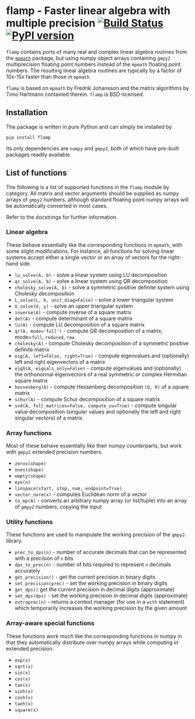 
# flamp - Faster linear algebra with multiple precision [![Build Status](https://github.com/c-f-h/flamp/actions/workflows/python-package.yml/badge.svg)](https://github.com/c-f-h/flamp/actions/workflows/python-package.yml) [![PyPI version](https://badge.fury.io/py/flamp.svg)](https://badge.fury.io/py/flamp)

`flamp` contains ports of many real and complex linear algebra routines from
the [`mpmath`](https://mpmath.org/) package, but using numpy object arrays
containing `gmpy2` multiprecision floating point numbers instead of the
`mpmath` floating point numbers. The resulting linear algebra routines are
typically by a factor of 10x-15x faster than those in `mpmath`.

`flamp` is based on `mpmath` by Fredrik Johansson and the matrix algorithms
by Timo Hartmann contained therein. `flamp` is BSD-licensed.

## Installation

The package is written in pure Python and can simply be installed by

    pip install flamp

Its only dependencies are `numpy` and `gmpy2`, both of which have pre-built
packages readily available.

## List of functions

The following is a list of supported functions in the `flamp` module by category. All matrix and
vector arguments should be supplied as numpy arrays of `gmpy2` numbers,
although standard floating point numpy arrays will be automatically converted
in most cases.

Refer to the docstrings for further information.

### Linear algebra

These behave essentially like the corresponding functions in `mpmath`, with
some slight modifications. For instance, all functions for solving linear
systems accept either a single vector or an array of vectors for the right-hand
side.

- `lu_solve(A, b)` - solve a linear system using LU decomposition
- `qr_solve(A, b)` - solve a linear system using QR decomposition
- `cholesky_solve(A, b)` - solve a symmetric positive definite system using Cholesky decomposition
- `L_solve(L, b, unit_diag=False)` - solve a lower triangular system
- `U_solve(U, y)` - solve an upper triangular system
- `inverse(A)` - compute inverse of a square matrix
- `det(A)` - compute determinant of a square matrix
- `lu(A)` - compute LU decomposition of a square matrix
- `qr(A, mode='full')` - compute QR decomposition of a matrix; mode=`full`, `reduced`, `raw`
- `cholesky(A)` - compute Cholesky decomposition of a symmetric positive definite matrix
- `eig(A, left=False, right=True)` - compute eigenvalues and (optionally) left and right eigenvectors of a matrix
- `eigh(A, eigvals_only=False)` - compute eigenvalues and (optionally) the orthonormal eigenvectors of a real symmetric or complex Hermitian square matrix
- `hessenberg(A)` - compute Hessenberg decomposition `(Q, R)` of a square matrix
- `schur(A)` - compute Schur decomposition of a square matrix
- `svd(A, full_matrices=False, compute_uv=True)` - compute singular value decomposition (singular values and optionally the left and right singular vectors) of a matrix

### Array functions

Most of these behave essentially like their numpy counterparts, but work with
`gmpy2` extended precision numbers.

- `zeros(shape)`
- `ones(shape)`
- `empty(shape)`
- `eye(n)`
- `linspace(start, stop, num, endpoint=True)`
- `vector_norm(x)` - computes Euclidean norm of a vector
- `to_mp(A)` - converts an arbitrary numpy array (or list/tuple) into an array of `gmpy2` numbers, copying the input

### Utility functions

These functions are used to manipulate the working precision of the `gmpy2` library.

- `prec_to_dps(n)` - number of accurate decimals that can be represented with a precision of `n` bits
- `dps_to_prec(n)` - number of bits required to represent `n` decimals accurately
- `get_precision()` - get the current precision in binary digits
- `set_precision(prec)` - set the working precision in binary digits
- `get_dps()` get the current precision in decimal digits (approximate)
- `set_dps(dps)` - set the working precision in decimal digits (approximate)
- `extraprec(n)` - returns a context manager (for use in a `with` statement) which temporarily increases the working precision by the given amount

### Array-aware special functions

These functions work much like the corresponding functions in numpy in that they
automatically distribute over numpy arrays while computing in extended
precision.

- `exp(x)`
- `sqrt(x)`
- `sin(x)`
- `cos(x)`
- `tan(x)`
- `sinh(x)`
- `cosh(x)`
- `tanh(x)`
- `square(x)`
